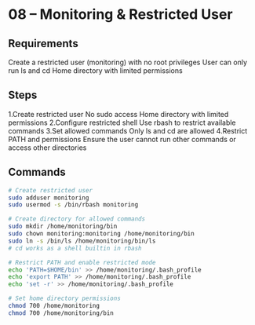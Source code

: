 # 08 – Monitoring & Restricted User

## Requirements
Create a restricted user (monitoring) with no root privileges
User can only run ls and cd
Home directory with limited permissions

## Steps
1.Create restricted user
   No sudo access
   Home directory with limited permissions
2.Configure restricted shell
   Use rbash to restrict available commands
3.Set allowed commands
   Only ls and cd are allowed
4.Restrict PATH and permissions
   Ensure the user cannot run other commands or access other directories  

## Commands
```bash
# Create restricted user
sudo adduser monitoring
sudo usermod -s /bin/rbash monitoring

# Create directory for allowed commands
sudo mkdir /home/monitoring/bin
sudo chown monitoring:monitoring /home/monitoring/bin
sudo ln -s /bin/ls /home/monitoring/bin/ls
# cd works as a shell builtin in rbash

# Restrict PATH and enable restricted mode
echo 'PATH=$HOME/bin' >> /home/monitoring/.bash_profile
echo 'export PATH' >> /home/monitoring/.bash_profile
echo 'set -r' >> /home/monitoring/.bash_profile

# Set home directory permissions
chmod 700 /home/monitoring
chmod 700 /home/monitoring/bin
